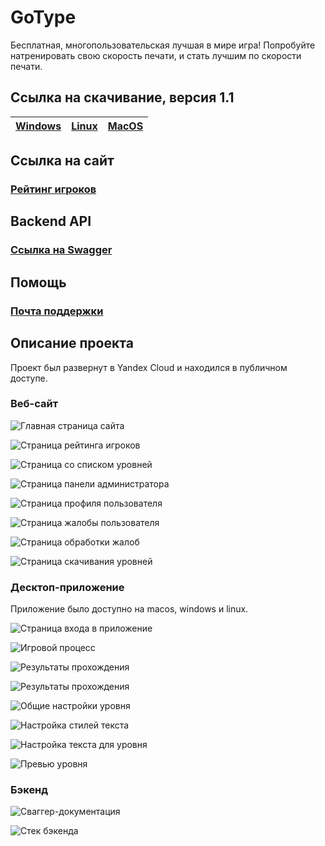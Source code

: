 # GoType

Бесплатная, многопользовательская лучшая в мире игра! Попробуйте натренировать свою скорость печати, и стать лучшим
по скорости печати.

## Ссылка на скачивание, версия 1.1

|[Windows](https://github.com/Gadzet005/GoType/releases/download/gotype-1.1/GoType-win-x64.exe) | [Linux](https://github.com/Gadzet005/GoType/releases/download/gotype-1.1/GoType-linux.AppImage) | [MacOS](https://github.com/Gadzet005/GoType/releases/download/gotype-1.1/GoType-mac.dmg) |
|-------------------------|------------------------|------------------------| 

## Ссылка на сайт

### [Рейтинг игроков](http://158.160.145.165:5173/rating)

## Backend API

### [Ссылка на Swagger](http://158.160.179.2:8080/swagger/index.html)

## Помощь 

### [Почта поддержки](gotypesup@gmail.com)


## Описание проекта

Проект был развернут в Yandex Cloud и находился в публичном доступе. 

### Веб-сайт

![Главная страница сайта](images/mainpage.png)

![Страница рейтинга игроков](images/rating.png)

![Страница со списком уровней](images/levelspage.png)

![Страница панели администратора](images/adminpanel.png)

![Страница профиля пользователя](images/stat.png)

![Страница жалобы пользователя](images/complaints.png)

![Страница обработки жалоб](images/complaints_handling.png)

![Страница скачивания уровней](images/download.png)

### Десктоп-приложение

Приложение было доступно на macos, windows и linux. 

![Страница входа в приложение](images/macos.png "Страница входа в приложение")

![Игровой процесс](images/game.png "Игровой процесс")

![Результаты прохождения](images/gameresults.png)

![Результаты прохождения](images/gameresults.png)

![Общие настройки уровня](images/editor_general.png)

![Настройка стилей текста](images/editor_styles.png)

![Настройка текста для уровня](images/editor_text.png)

![Превью уровня](images/editor_level_preview.png)

### Бэкенд

![Сваггер-документация](images/swagger.png)

![Стек бэкенда](images/backend_stack.png)